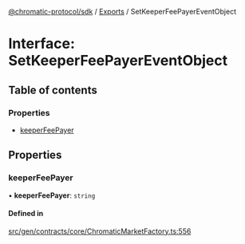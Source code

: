 [@chromatic-protocol/sdk](../README.md) / [Exports](../modules.md) / SetKeeperFeePayerEventObject

# Interface: SetKeeperFeePayerEventObject

## Table of contents

### Properties

- [keeperFeePayer](SetKeeperFeePayerEventObject.md#keeperfeepayer)

## Properties

### keeperFeePayer

• **keeperFeePayer**: `string`

#### Defined in

[src/gen/contracts/core/ChromaticMarketFactory.ts:556](https://github.com/chromatic-protocol/sdk/blob/27c8c90/src/gen/contracts/core/ChromaticMarketFactory.ts#L556)
